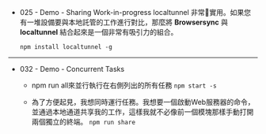 - 025 - Demo - Sharing Work-in-progress
localtunnel 非常實用。如果您有一堆設備要與本地託管的工作進行對比，那麼將 **Browsersync** 與**localtunnel** 結合起來是一個非常有吸引力的組合。

  `npm install localtunnel -g`

---
- 032 - Demo - Concurrent Tasks
  - npm run all來並行執行在右側列出的所有任務
`npm start -s`

  - 為了方便起見，我想同時運行任務。我想要一個啟動Web服務器的命令，並通過本地通道共享我的工作，這樣我就不必像前一個模塊那樣手動打開兩個獨立的終端。
`npm run share`


